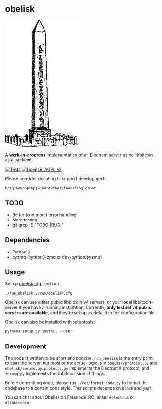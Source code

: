 obelisk
=======

![obelisk](res/obelisk.png)

A **work-in-progress** implementation of an
[Electrum](https://electrum.org) server using
[libbitcoin](https://libbitcoin.info) as a backend.

[![Tests](https://github.com/parazyd/obelisk/actions/workflows/py.yaml/badge.svg)](https://github.com/parazyd/obelisk/actions/workflows/py.yaml)
[![License: AGPL v3](https://img.shields.io/badge/License-AGPL%20v3-blue.svg)](LICENSE)

Please consider donating to support development:

```
bc1q7an9p5pz6pjwjk4r48zke2yfaevafzpglg26mz
```


TODO
----

* Better (and more) error handling
* More testing
* git grep -E "TODO:|BUG:"


Dependencies
------------

* Python 3
* pyzmq (python3-zmq or dev-python/pyzmq)


Usage
-----

Set up [obelisk.cfg](res/obelisk.cfg), and run

```
./run_obelisk ./res/obelisk.cfg
```

Obelisk can use either public libbitcoin v4 servers, or your local
libbitcoin-server if you have a running installation. Currently,
**only testnet v4 public servers are available**, and they're set up
as default in the configuration file.

Obelisk can also be installed with setuptools:

```
python3 setup.py install --user
```


Development
-----------

The code is written to be short and concise. `run_obelisk` is the
entry point to start the server, but most of the actual logic is
in `obelisk/protocol.py` and `obelisk/zeromq.py`. `protocol.py`
implements the ElectrumX protocol, and `zeromq.py` implements the
libbitcoin side of things.

Before committing code, please run `./res/format_code.py` to format
the codebase to a certain code style. This scripts depends on `black`
and `yapf`.

You can chat about Obelisk on Freenode IRC, either `#electrum` or
`#libbitcoin`.
